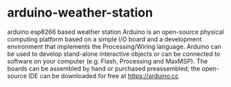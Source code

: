 # arduino-weather-station
arduino esp8266 based weather station
Arduino is an open-source physical computing platform based on a simple I/O board and a development environment that implements the Processing/Wiring language. Arduino can be used to develop stand-alone interactive objects or can be connected to software on your computer (e.g. Flash, Processing and MaxMSP). The boards can be assembled by hand or purchased preassembled; the open-source IDE can be downloaded for free at https://arduino.cc

